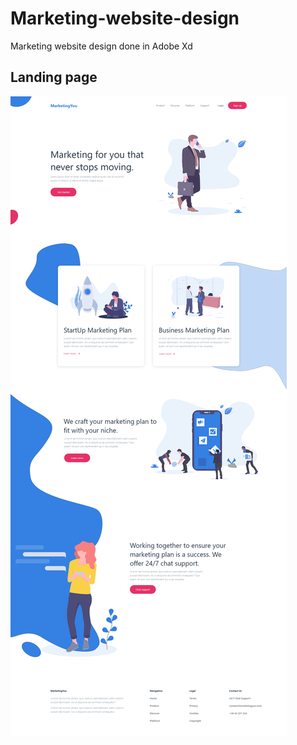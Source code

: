 # Marketing-website-design
Marketing website design done in Adobe Xd

## Landing page

![Alt text](/Landing.png?raw=true "Landing")
